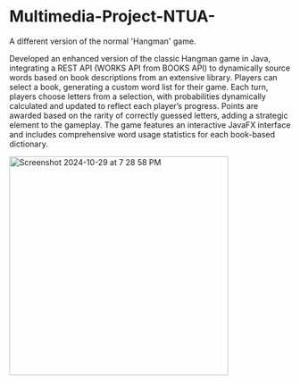 # Multimedia-Project-NTUA-
A different version of the normal 'Hangman' game.

Developed an enhanced version of the classic Hangman game in Java, integrating a REST API (WORKS API from BOOKS API) to dynamically source words based on book descriptions from an extensive library. Players can select a book, generating a custom word list for their game. Each turn, players choose letters from a selection, with probabilities dynamically calculated and updated to reflect each player’s progress. Points are awarded based on the rarity of correctly guessed letters, adding a strategic element to the gameplay. The game features an interactive JavaFX interface and includes comprehensive word usage statistics for each book-based dictionary.


<img width="392" alt="Screenshot 2024-10-29 at 7 28 58 PM" src="https://github.com/user-attachments/assets/20c32d0a-f45a-42b4-b356-630a67d3e30b">
